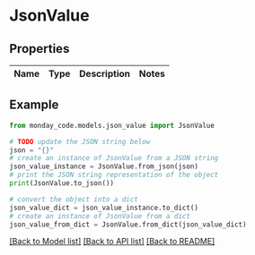 # JsonValue


## Properties

Name | Type | Description | Notes
------------ | ------------- | ------------- | -------------

## Example

```python
from monday_code.models.json_value import JsonValue

# TODO update the JSON string below
json = "{}"
# create an instance of JsonValue from a JSON string
json_value_instance = JsonValue.from_json(json)
# print the JSON string representation of the object
print(JsonValue.to_json())

# convert the object into a dict
json_value_dict = json_value_instance.to_dict()
# create an instance of JsonValue from a dict
json_value_from_dict = JsonValue.from_dict(json_value_dict)
```
[[Back to Model list]](../README.md#documentation-for-models) [[Back to API list]](../README.md#documentation-for-api-endpoints) [[Back to README]](../README.md)


